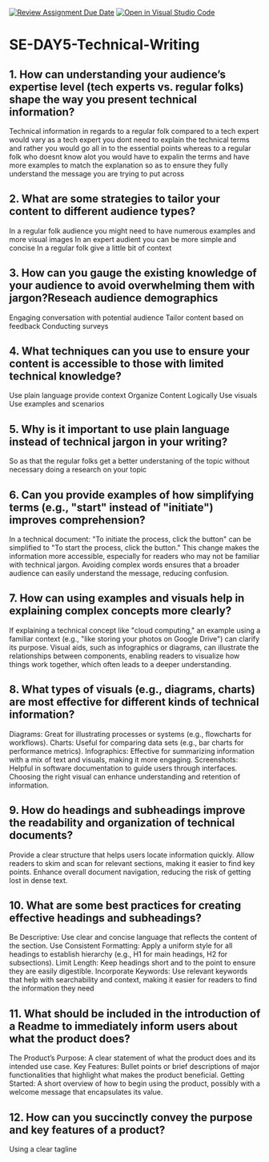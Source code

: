 [![Review Assignment Due Date](https://classroom.github.com/assets/deadline-readme-button-22041afd0340ce965d47ae6ef1cefeee28c7c493a6346c4f15d667ab976d596c.svg)](https://classroom.github.com/a/zsAR-pyY)
[![Open in Visual Studio Code](https://classroom.github.com/assets/open-in-vscode-2e0aaae1b6195c2367325f4f02e2d04e9abb55f0b24a779b69b11b9e10269abc.svg)](https://classroom.github.com/online_ide?assignment_repo_id=16854275&assignment_repo_type=AssignmentRepo)
# SE-DAY5-Technical-Writing
## 1. How can understanding your audience’s expertise level (tech experts vs. regular folks) shape the way you present technical information?
Technical information in regards to a regular folk compared to a tech expert would vary as a tech expert you dont need to explain the technical terms and rather you would go all in to the essential points whereas to a regular folk who doesnt know alot you would have to expalin the terms and have more examples to match the explanation so as to ensure they fully understand the message you are trying to put across
## 2. What are some strategies to tailor your content to different audience types?
In a regular folk audience you might need to have numerous examples and more visual images
In an expert audient you can be more simple and concise
In a regular folk give a little bit of context
## 3. How can you gauge the existing knowledge of your audience to avoid overwhelming them with jargon?Reseach audience demographics
Engaging conversation with potential audience
Tailor content based on feedback
Conducting surveys

## 4. What techniques can you use to ensure your content is accessible to those with limited technical knowledge?
Use plain language
provide context
Organize Content Logically
Use visuals
Use examples and scenarios

## 5. Why is it important to use plain language instead of technical jargon in your writing?
So as that the regular folks get a better understaning of the topic without necessary doing a research on your topic 
## 6. Can you provide examples of how simplifying terms (e.g., "start" instead of "initiate") improves comprehension?
In a technical document: "To initiate the process, click the button" can be simplified to "To start the process, click the button." This change makes the information more accessible, especially for readers who may not be familiar with technical jargon. Avoiding complex words ensures that a broader audience can easily understand the message, reducing confusion.
## 7. How can using examples and visuals help in explaining complex concepts more clearly?
If explaining a technical concept like "cloud computing," an example using a familiar context (e.g., "like storing your photos on Google Drive") can clarify its purpose.
Visual aids, such as infographics or diagrams, can illustrate the relationships between components, enabling readers to visualize how things work together, which often leads to a deeper understanding.

## 8. What types of visuals (e.g., diagrams, charts) are most effective for different kinds of technical information?
Diagrams: Great for illustrating processes or systems (e.g., flowcharts for workflows).
Charts: Useful for comparing data sets (e.g., bar charts for performance metrics).
Infographics: Effective for summarizing information with a mix of text and visuals, making it more engaging.
Screenshots: Helpful in software documentation to guide users through interfaces. Choosing the right visual can enhance understanding and retention of information.
## 9. How do headings and subheadings improve the readability and organization of technical documents?
Provide a clear structure that helps users locate information quickly.
Allow readers to skim and scan for relevant sections, making it easier to find key points.
Enhance overall document navigation, reducing the risk of getting lost in dense text.
## 10. What are some best practices for creating effective headings and subheadings?
Be Descriptive: Use clear and concise language that reflects the content of the section.
Use Consistent Formatting: Apply a uniform style for all headings to establish hierarchy (e.g., H1 for main headings, H2 for subsections).
Limit Length: Keep headings short and to the point to ensure they are easily digestible.
Incorporate Keywords: Use relevant keywords that help with searchability and context, making it easier for readers to find the information they need
## 11. What should be included in the introduction of a Readme to immediately inform users about what the product does?
The Product’s Purpose: A clear statement of what the product does and its intended use case.
Key Features: Bullet points or brief descriptions of major functionalities that highlight what makes the product beneficial.
Getting Started: A short overview of how to begin using the product, possibly with a welcome message that encapsulates its value.
## 12. How can you succinctly convey the purpose and key features of a product?

Using a clear tagline 